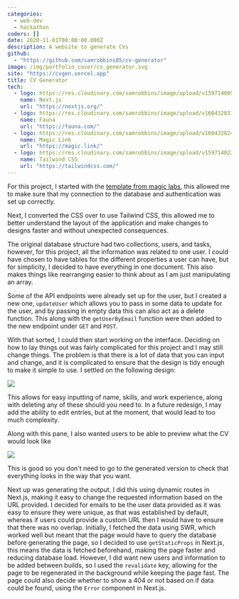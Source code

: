 ```yaml
---
categories:
  - web-dev
  - hackathon
coders: []
date: 2020-11-01T00:00:00.000Z
description: A website to generate CVs
github:
  - "https://github.com/samrobbins85/cv-generator"
image: /img/portfolio_cover/cv_generator.svg
site: "https://cvgen.vercel.app"
title: CV Generator
tech:
  - logo: https://res.cloudinary.com/samrobbins/image/upload/v1597140056/next-black_csivx6.svg
    name: Next.js
    url: "https://nextjs.org/"
  - logo: https://res.cloudinary.com/samrobbins/image/upload/v1604328310/Fauna-logo-blue_dsfrvj.png
    name: Fauna
    url: "https://fauna.com/"
  - logo: https://res.cloudinary.com/samrobbins/image/upload/v1604328242/magic_j1u8fv.svg
    name: Magic Link
    url: "https://magic.link/"
  - logo: https://res.cloudinary.com/samrobbins/image/upload/v1597140224/tailwindcss_rnpshz.svg
    name: Tailwind CSS
    url: "https://tailwindcss.com/"
---
```


For this project, I started with the [template from magic labs](https://github.com/magiclabs/example-nextjs-faunadb-todomvc), this allowed me to make sure that my connection to the database and authentication was set up correctly.

Next, I converted the CSS over to use Tailwind CSS, this allowed me to better understand the layout of the application and make changes to designs faster and without unexpected consequences.

The original database structure had two collections, users, and tasks, however, for this project, all the information was related to one user. I could have chosen to have tables for the different properties a user can have, but for simplicity, I decided to have everything in one document. This also makes things like rearranging easier to think about as I am just manipulating an array.

Some of the API endpoints were already set up for the user, but I created a new one, `updateUser` which allows you to pass in some data to update for the user, and by passing in empty data this can also act as a delete function. This along with the `getUserByEmail` function were then added to the new endpoint under `GET` and `POST`.

With that sorted, I could then start working on the interface. Deciding on how to lay things out was fairly complicated for this project and I may still change things. The problem is that there is a lot of data that you can input and change, and it is complicated to ensure that the design is tidy enough to make it simple to use. I settled on the following design:

![](https://res.cloudinary.com/samrobbins/image/upload/v1604329306/edit_cv_b6hryq.png)

This allows for easy inputting of name, skills, and work experience, along with deleting any of these should you need to. In a future redesign, I may add the ability to edit entries, but at the moment, that would lead to too much complexity.

Along with this pane, I also wanted users to be able to preview what the CV would look like

![](https://res.cloudinary.com/samrobbins/image/upload/v1604329444/preview_cv_yfjlyx.png)

This is good so you don't need to go to the generated version to check that everything looks in the way that you want.

Next up was generating the output. I did this using dynamic routes in Next.js, making it easy to change the requested information based on the URL provided. I decided for emails to be the user data provided as it was easy to ensure they were unique, as that was established by default, whereas if users could provide a custom URL then I would have to ensure that there was no overlap. Initially, I fetched the data using SWR, which worked well but meant that the page would have to query the database before generating the page, so I decided to use `getStaticProps` in Next.js, this means the data is fetched beforehand, making the page faster and reducing database load. However, I did want new users and information to be added between builds, so I used the `revalidate` key, allowing for the page to be regenerated in the background while keeping the page fast. The page could also decide whether to show a 404 or not based on if data could be found, using the `Error` component in Next.js.
